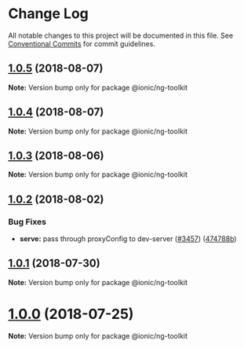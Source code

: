 # Change Log

All notable changes to this project will be documented in this file.
See [Conventional Commits](https://conventionalcommits.org) for commit guidelines.

<a name="1.0.5"></a>
## [1.0.5](https://github.com/ionic-team/ionic-cli/compare/@ionic/ng-toolkit@1.0.4...@ionic/ng-toolkit@1.0.5) (2018-08-07)




**Note:** Version bump only for package @ionic/ng-toolkit

<a name="1.0.4"></a>
## [1.0.4](https://github.com/ionic-team/ionic-cli/compare/@ionic/ng-toolkit@1.0.3...@ionic/ng-toolkit@1.0.4) (2018-08-07)




**Note:** Version bump only for package @ionic/ng-toolkit

<a name="1.0.3"></a>
## [1.0.3](https://github.com/ionic-team/ionic-cli/compare/@ionic/ng-toolkit@1.0.2...@ionic/ng-toolkit@1.0.3) (2018-08-06)




**Note:** Version bump only for package @ionic/ng-toolkit

<a name="1.0.2"></a>
## [1.0.2](https://github.com/ionic-team/ionic-cli/compare/@ionic/ng-toolkit@1.0.1...@ionic/ng-toolkit@1.0.2) (2018-08-02)


### Bug Fixes

* **serve:** pass through proxyConfig to dev-server ([#3457](https://github.com/ionic-team/ionic-cli/issues/3457)) ([474788b](https://github.com/ionic-team/ionic-cli/commit/474788b))




<a name="1.0.1"></a>
## [1.0.1](https://github.com/ionic-team/ionic-cli/compare/@ionic/ng-toolkit@1.0.0...@ionic/ng-toolkit@1.0.1) (2018-07-30)




**Note:** Version bump only for package @ionic/ng-toolkit

<a name="1.0.0"></a>
# [1.0.0](https://github.com/ionic-team/ionic-cli/compare/@ionic/ng-toolkit@1.0.0-rc.13...@ionic/ng-toolkit@1.0.0) (2018-07-25)




**Note:** Version bump only for package @ionic/ng-toolkit

